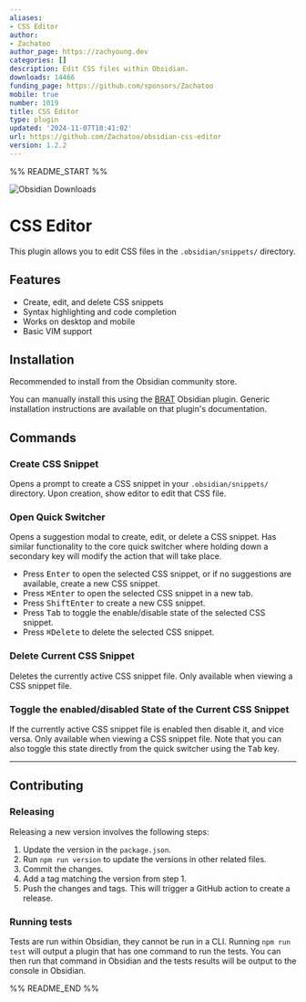 ```yaml
---
aliases:
- CSS Editor
author:
- Zachatoo
author_page: https://zachyoung.dev
categories: []
description: Edit CSS files within Obsidian.
downloads: 14466
funding_page: https://github.com/sponsors/Zachatoo
mobile: true
number: 1019
title: CSS Editor
type: plugin
updated: '2024-11-07T10:41:02'
url: https://github.com/Zachatoo/obsidian-css-editor
version: 1.2.2
---
```


%% README_START %%

![Obsidian Downloads](https://img.shields.io/badge/dynamic/json?logo=obsidian&color=%23483699&label=downloads&query=%24%5B%22css-editor%22%5D.downloads&url=https%3A%2F%2Fraw.githubusercontent.com%2Fobsidianmd%2Fobsidian-releases%2Fmaster%2Fcommunity-plugin-stats.json)

# CSS Editor

This plugin allows you to edit CSS files in the `.obsidian/snippets/` directory.

## Features

-   Create, edit, and delete CSS snippets
-   Syntax highlighting and code completion
-   Works on desktop and mobile
-   Basic VIM support

## Installation

Recommended to install from the Obsidian community store.

You can manually install this using the [BRAT](https://github.com/TfTHacker/obsidian42-brat) Obsidian plugin. Generic installation instructions are available on that plugin's documentation.

## Commands

### Create CSS Snippet

Opens a prompt to create a CSS snippet in your `.obsidian/snippets/` directory. Upon creation, show editor to edit that CSS file.

### Open Quick Switcher

Opens a suggestion modal to create, edit, or delete a CSS snippet. Has similar functionality to the core quick switcher where holding down a secondary key will modify the action that will take place.

-   Press <kbd>Enter</kbd> to open the selected CSS snippet, or if no suggestions are available, create a new CSS snippet.
-   Press <kbd>⌘</kbd><kbd>Enter</kbd> to open the selected CSS snippet in a new tab.
-   Press <kbd>Shift</kbd><kbd>Enter</kbd> to create a new CSS snippet.
-   Press <kbd>Tab</kbd> to toggle the enable/disable state of the selected CSS snippet.
-   Press <kbd>⌘</kbd><kbd>Delete</kbd> to delete the selected CSS snippet.

### Delete Current CSS Snippet

Deletes the currently active CSS snippet file. Only available when viewing a CSS snippet file.

### Toggle the enabled/disabled State of the Current CSS Snippet

If the currently active CSS snippet file is enabled then disable it, and vice versa. Only available when viewing a CSS snippet file. Note that you can also toggle this state directly from the quick switcher using the <kbd>Tab</kbd> key.

---

## Contributing

### Releasing

Releasing a new version involves the following steps:

1. Update the version in the `package.json`.
1. Run `npm run version` to update the versions in other related files.
1. Commit the changes.
1. Add a tag matching the version from step 1.
1. Push the changes and tags. This will trigger a GitHub action to create a release.

### Running tests

Tests are run within Obsidian, they cannot be run in a CLI. Running `npm run test` will output a plugin that has one command to run the tests. You can then run that command in Obsidian and the tests results will be output to the console in Obsidian.


%% README_END %%